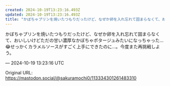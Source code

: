 ```yaml
---
created: 2024-10-19T13:23:16.493Z
updated: 2024-10-19T13:23:16.493Z
title: "かぼちゃプリンを焼いたつもりだったけど、なぜか卵を入れ忘れて固まらなくて、おいし[...]"
---
```


<p>かぼちゃプリンを焼いたつもりだったけど、なぜか卵を入れ忘れて固まらなくて、おいしいけどただの甘い濃厚なかぼちゃポタージュみたいになっちゃった…😂せっかくカラメルソースがすごく上手にできたのに…。今度また再挑戦しよう。</p>

&mdash; 2024-10-19 13:23:16 UTC

Original URL: https://mastodon.social/@sakuramochi0/113334301261483310
